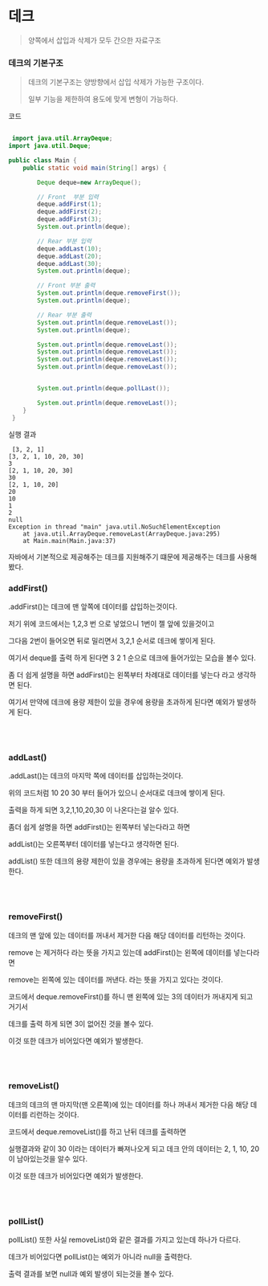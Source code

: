 # 데크 

> 양쪽에서 삽입과 삭제가 모두 간으한 자료구조 

### 데크의 기본구조 

> 데크의 기본구조는 양방향에서 삽입 삭제가 가능한 구조이다.
> 
> 일부 기능을 제한하여 용도에 맞게 변형이 가능하다.

코드 

```java

 import java.util.ArrayDeque;
import java.util.Deque;

public class Main {
    public static void main(String[] args) {

        Deque deque=new ArrayDeque();

        // Front  부분 입력
        deque.addFirst(1);
        deque.addFirst(2);
        deque.addFirst(3);
        System.out.println(deque);

        // Rear 부분 입력
        deque.addLast(10);
        deque.addLast(20);
        deque.addLast(30);
        System.out.println(deque);

        // Front 부분 출력
        System.out.println(deque.removeFirst());
        System.out.println(deque);

        // Rear 부분 출력
        System.out.println(deque.removeLast());
        System.out.println(deque);

        System.out.println(deque.removeLast());
        System.out.println(deque.removeLast());
        System.out.println(deque.removeLast());
        System.out.println(deque.removeLast());


        System.out.println(deque.pollLast());

        System.out.println(deque.removeLast());
    }
 }
```

실행 결과 

```
 [3, 2, 1]
[3, 2, 1, 10, 20, 30]
3
[2, 1, 10, 20, 30]
30
[2, 1, 10, 20]
20
10
1
2
null
Exception in thread "main" java.util.NoSuchElementException
	at java.util.ArrayDeque.removeLast(ArrayDeque.java:295)
	at Main.main(Main.java:37)
```

자바에서 기본적으로 제공해주는 데크를 지원해주기 떄문에 제공해주는 데크를 사용해봤다.

### addFirst()

.addFirst()는 데크에 맨 앞쪽에 데이터를 삽입하는것이다. 

저기 위에 코드에서는 1,2,3 번 으로 넣었으니 1번이 젤 앞에 있을것이고 

그다음 2번이 들어오면 뒤로 밀리면서 3,2,1 순서로 데크에 쌓이게 된다.

여기서 deque를 출력 하게 된다면 3 2 1 순으로 데크에 들어가있는 모습을 볼수 있다.

좀 더 쉽게 설명을 하면 addFirst()는 왼쪽부터 차례대로 데이터를 넣는다 라고 생각하면 된다.

여기서 만약에 데크에 용량 제한이 있을 경우에 용량을 초과하게 된다면 예외가 발생하게 된다.

<br>
<br>

### addLast()

.addLast()는 데크의 마지막 쪽에 데이터를 삽입하는것이다. 

위의 코드처럼 10 20 30 부터 들어가 있으니 순서대로 데크에 쌓이게 된다.

출력을 하게 되면 3,2,1,10,20,30 이 나온다는걸 알수 있다.

좀더 쉽게 설명을 하면 addFirst()는 왼쪽부터 넣는다라고 하면 

addList()는 오른쪽부터 데이터를 넣는다고 생각하면 된다.

addList() 또한 데크의 용량 제한이 있을 경우에는 용량을 초과하게 된다면 예외가 발생한다.

<br>
<br>

###  removeFirst()

데크의 맨 앞에 있는 데이터를 꺼내서 제거한 다음 해당 데이터를 리턴하는 것이다. 

remove 는 제거하다 라는 뜻을 가지고 있는데 addFirst()는 왼쪽에 데이터를 넣는다라면 

remove는 왼쪽에 있는 데이터를 꺼낸다. 라는 뜻을 가지고 있다는 것이다. 

코드에서 deque.removeFirst()를 하니 맨 왼쪽에 있는 3의 데이터가 꺼내지게 되고 거기서 

데크를 출력 하게 되면 3이 없어진 것을 볼수 있다.

이것 또한 데크가 비어있다면 예외가 발생한다.

<br>
<br>

### removeList()

데크의 데크의 맨 마지막(맨 오른쪽)에 있는 데이터를 하나 꺼내서 제거한 다음 해당 데이터를 리런하는 것이다.

코드에서 deque.removeList()를 하고 난뒤 데크를 출력하면 

실행결과와 같이 30 이라는 데이터가 빠져나오게 되고 데크 안의 데이터는 2, 1, 10, 20 이 남아있는것을 알수 있다.

이것 또한 데크가 비어있다면 예외가 발생한다.

<br>
<br>

### pollList()

pollList() 또한 사실 removeList()와 같은 결과를 가지고 있는데 하나가 다르다.

데크가 비어있다면 pollList()는 예외가 아니라 null을 출력한다.

출력 결과를 보면 null과 예외 발생이 되는것을 볼수 있다.
